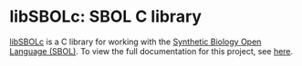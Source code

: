 libSBOLc: SBOL C library
========================

[libSBOLc](https://github.com/SynBioDex/libSBOLc) is a C library for working with the [Synthetic Biology Open Language (SBOL)](http://sbolstandard.org). To view the full documentation for this project, see [here](http://synbiodex.github.com/libSBOLc#doxygen).
